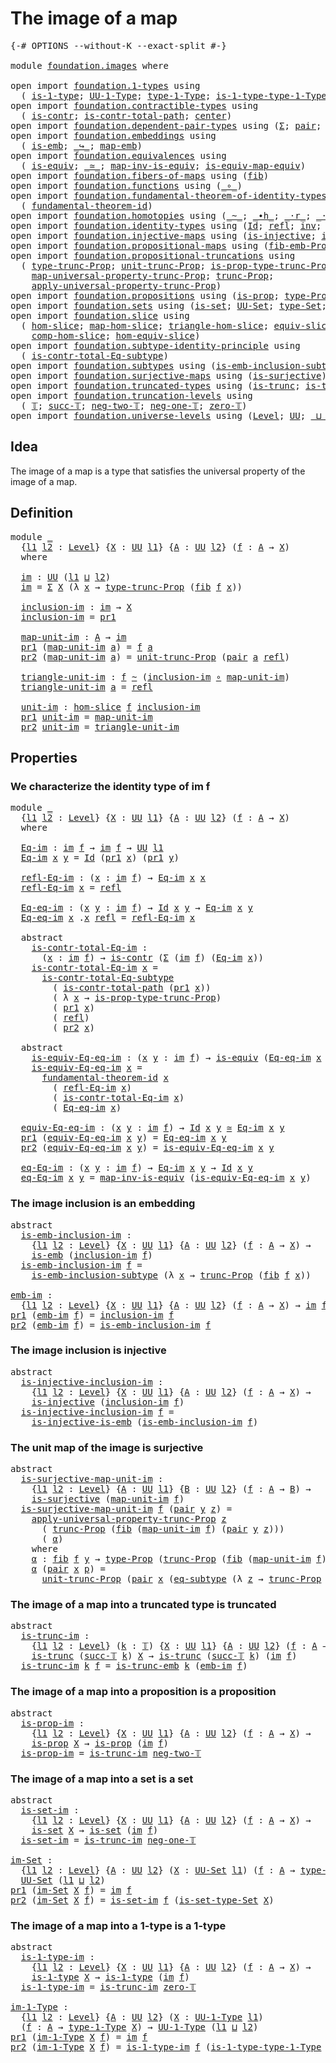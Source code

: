 # The image of a map

<pre class="Agda"><a id="31" class="Symbol">{-#</a> <a id="35" class="Keyword">OPTIONS</a> <a id="43" class="Pragma">--without-K</a> <a id="55" class="Pragma">--exact-split</a> <a id="69" class="Symbol">#-}</a>

<a id="74" class="Keyword">module</a> <a id="81" href="foundation.images.html" class="Module">foundation.images</a> <a id="99" class="Keyword">where</a>

<a id="106" class="Keyword">open</a> <a id="111" class="Keyword">import</a> <a id="118" href="foundation.1-types.html" class="Module">foundation.1-types</a> <a id="137" class="Keyword">using</a>
  <a id="145" class="Symbol">(</a> <a id="147" href="foundation-core.1-types.html#668" class="Function">is-1-type</a><a id="156" class="Symbol">;</a> <a id="158" href="foundation-core.1-types.html#734" class="Function">UU-1-Type</a><a id="167" class="Symbol">;</a> <a id="169" href="foundation-core.1-types.html#806" class="Function">type-1-Type</a><a id="180" class="Symbol">;</a> <a id="182" href="foundation-core.1-types.html#883" class="Function">is-1-type-type-1-Type</a><a id="203" class="Symbol">)</a>
<a id="205" class="Keyword">open</a> <a id="210" class="Keyword">import</a> <a id="217" href="foundation.contractible-types.html" class="Module">foundation.contractible-types</a> <a id="247" class="Keyword">using</a>
  <a id="255" class="Symbol">(</a> <a id="257" href="foundation-core.contractible-types.html#1006" class="Function">is-contr</a><a id="265" class="Symbol">;</a> <a id="267" href="foundation-core.contractible-types.html#2046" class="Function">is-contr-total-path</a><a id="286" class="Symbol">;</a> <a id="288" href="foundation-core.contractible-types.html#1098" class="Function">center</a><a id="294" class="Symbol">)</a>
<a id="296" class="Keyword">open</a> <a id="301" class="Keyword">import</a> <a id="308" href="foundation.dependent-pair-types.html" class="Module">foundation.dependent-pair-types</a> <a id="340" class="Keyword">using</a> <a id="346" class="Symbol">(</a><a id="347" href="foundation-core.dependent-pair-types.html#515" class="Record">Σ</a><a id="348" class="Symbol">;</a> <a id="350" href="foundation-core.dependent-pair-types.html#588" class="InductiveConstructor">pair</a><a id="354" class="Symbol">;</a> <a id="356" href="foundation-core.dependent-pair-types.html#605" class="Field">pr1</a><a id="359" class="Symbol">;</a> <a id="361" href="foundation-core.dependent-pair-types.html#617" class="Field">pr2</a><a id="364" class="Symbol">)</a>
<a id="366" class="Keyword">open</a> <a id="371" class="Keyword">import</a> <a id="378" href="foundation.embeddings.html" class="Module">foundation.embeddings</a> <a id="400" class="Keyword">using</a>
  <a id="408" class="Symbol">(</a> <a id="410" href="foundation-core.embeddings.html#992" class="Function">is-emb</a><a id="416" class="Symbol">;</a> <a id="418" href="foundation-core.embeddings.html#1074" class="Function Operator">_↪_</a><a id="421" class="Symbol">;</a> <a id="423" href="foundation-core.embeddings.html#1217" class="Function">map-emb</a><a id="430" class="Symbol">)</a>
<a id="432" class="Keyword">open</a> <a id="437" class="Keyword">import</a> <a id="444" href="foundation.equivalences.html" class="Module">foundation.equivalences</a> <a id="468" class="Keyword">using</a>
  <a id="476" class="Symbol">(</a> <a id="478" href="foundation-core.equivalences.html#1556" class="Function">is-equiv</a><a id="486" class="Symbol">;</a> <a id="488" href="foundation-core.equivalences.html#1621" class="Function Operator">_≃_</a><a id="491" class="Symbol">;</a> <a id="493" href="foundation-core.equivalences.html#4187" class="Function">map-inv-is-equiv</a><a id="509" class="Symbol">;</a> <a id="511" href="foundation-core.equivalences.html#1876" class="Function">is-equiv-map-equiv</a><a id="529" class="Symbol">)</a>
<a id="531" class="Keyword">open</a> <a id="536" class="Keyword">import</a> <a id="543" href="foundation.fibers-of-maps.html" class="Module">foundation.fibers-of-maps</a> <a id="569" class="Keyword">using</a> <a id="575" class="Symbol">(</a><a id="576" href="foundation-core.fibers-of-maps.html#942" class="Function">fib</a><a id="579" class="Symbol">)</a>
<a id="581" class="Keyword">open</a> <a id="586" class="Keyword">import</a> <a id="593" href="foundation.functions.html" class="Module">foundation.functions</a> <a id="614" class="Keyword">using</a> <a id="620" class="Symbol">(</a><a id="621" href="foundation-core.functions.html#420" class="Function Operator">_∘_</a><a id="624" class="Symbol">)</a>
<a id="626" class="Keyword">open</a> <a id="631" class="Keyword">import</a> <a id="638" href="foundation.fundamental-theorem-of-identity-types.html" class="Module">foundation.fundamental-theorem-of-identity-types</a> <a id="687" class="Keyword">using</a>
  <a id="695" class="Symbol">(</a> <a id="697" href="foundation-core.fundamental-theorem-of-identity-types.html#1904" class="Function">fundamental-theorem-id</a><a id="719" class="Symbol">)</a>
<a id="721" class="Keyword">open</a> <a id="726" class="Keyword">import</a> <a id="733" href="foundation.homotopies.html" class="Module">foundation.homotopies</a> <a id="755" class="Keyword">using</a> <a id="761" class="Symbol">(</a><a id="762" href="foundation-core.homotopies.html#627" class="Function Operator">_~_</a><a id="765" class="Symbol">;</a> <a id="767" href="foundation-core.homotopies.html#1167" class="Function Operator">_∙h_</a><a id="771" class="Symbol">;</a> <a id="773" href="foundation-core.homotopies.html#2083" class="Function Operator">_·r_</a><a id="777" class="Symbol">;</a> <a id="779" href="foundation-core.homotopies.html#1877" class="Function Operator">_·l_</a><a id="783" class="Symbol">)</a>
<a id="785" class="Keyword">open</a> <a id="790" class="Keyword">import</a> <a id="797" href="foundation.identity-types.html" class="Module">foundation.identity-types</a> <a id="823" class="Keyword">using</a> <a id="829" class="Symbol">(</a><a id="830" href="foundation-core.identity-types.html#1767" class="Datatype">Id</a><a id="832" class="Symbol">;</a> <a id="834" href="foundation-core.identity-types.html#1820" class="InductiveConstructor">refl</a><a id="838" class="Symbol">;</a> <a id="840" href="foundation-core.identity-types.html#2729" class="Function">inv</a><a id="843" class="Symbol">;</a> <a id="845" href="foundation-core.identity-types.html#2425" class="Function Operator">_∙_</a><a id="848" class="Symbol">)</a>
<a id="850" class="Keyword">open</a> <a id="855" class="Keyword">import</a> <a id="862" href="foundation.injective-maps.html" class="Module">foundation.injective-maps</a> <a id="888" class="Keyword">using</a> <a id="894" class="Symbol">(</a><a id="895" href="foundation.injective-maps.html#1295" class="Function">is-injective</a><a id="907" class="Symbol">;</a> <a id="909" href="foundation.injective-maps.html#3649" class="Function">is-injective-is-emb</a><a id="928" class="Symbol">)</a>
<a id="930" class="Keyword">open</a> <a id="935" class="Keyword">import</a> <a id="942" href="foundation.propositional-maps.html" class="Module">foundation.propositional-maps</a> <a id="972" class="Keyword">using</a> <a id="978" class="Symbol">(</a><a id="979" href="foundation-core.propositional-maps.html#2473" class="Function">fib-emb-Prop</a><a id="991" class="Symbol">)</a>
<a id="993" class="Keyword">open</a> <a id="998" class="Keyword">import</a> <a id="1005" href="foundation.propositional-truncations.html" class="Module">foundation.propositional-truncations</a> <a id="1042" class="Keyword">using</a>
  <a id="1050" class="Symbol">(</a> <a id="1052" href="foundation.propositional-truncations.html#2012" class="Function">type-trunc-Prop</a><a id="1067" class="Symbol">;</a> <a id="1069" href="foundation.propositional-truncations.html#2096" class="Function">unit-trunc-Prop</a><a id="1084" class="Symbol">;</a> <a id="1086" href="foundation.propositional-truncations.html#2191" class="Function">is-prop-type-trunc-Prop</a><a id="1109" class="Symbol">;</a>
    <a id="1115" href="foundation.propositional-truncations.html#5222" class="Function">map-universal-property-trunc-Prop</a><a id="1148" class="Symbol">;</a> <a id="1150" href="foundation.propositional-truncations.html#2510" class="Function">trunc-Prop</a><a id="1160" class="Symbol">;</a>
    <a id="1166" href="foundation.propositional-truncations.html#5581" class="Function">apply-universal-property-trunc-Prop</a><a id="1201" class="Symbol">)</a>
<a id="1203" class="Keyword">open</a> <a id="1208" class="Keyword">import</a> <a id="1215" href="foundation.propositions.html" class="Module">foundation.propositions</a> <a id="1239" class="Keyword">using</a> <a id="1245" class="Symbol">(</a><a id="1246" href="foundation-core.propositions.html#1309" class="Function">is-prop</a><a id="1253" class="Symbol">;</a> <a id="1255" href="foundation-core.propositions.html#1495" class="Function">type-Prop</a><a id="1264" class="Symbol">)</a>
<a id="1266" class="Keyword">open</a> <a id="1271" class="Keyword">import</a> <a id="1278" href="foundation.sets.html" class="Module">foundation.sets</a> <a id="1294" class="Keyword">using</a> <a id="1300" class="Symbol">(</a><a id="1301" href="foundation-core.sets.html#1113" class="Function">is-set</a><a id="1307" class="Symbol">;</a> <a id="1309" href="foundation-core.sets.html#1190" class="Function">UU-Set</a><a id="1315" class="Symbol">;</a> <a id="1317" href="foundation-core.sets.html#1304" class="Function">type-Set</a><a id="1325" class="Symbol">;</a> <a id="1327" href="foundation-core.sets.html#1355" class="Function">is-set-type-Set</a><a id="1342" class="Symbol">)</a>
<a id="1344" class="Keyword">open</a> <a id="1349" class="Keyword">import</a> <a id="1356" href="foundation.slice.html" class="Module">foundation.slice</a> <a id="1373" class="Keyword">using</a>
  <a id="1381" class="Symbol">(</a> <a id="1383" href="foundation.slice.html#2935" class="Function">hom-slice</a><a id="1392" class="Symbol">;</a> <a id="1394" href="foundation.slice.html#3111" class="Function">map-hom-slice</a><a id="1407" class="Symbol">;</a> <a id="1409" href="foundation.slice.html#3263" class="Function">triangle-hom-slice</a><a id="1427" class="Symbol">;</a> <a id="1429" href="foundation.slice.html#8071" class="Function">equiv-slice</a><a id="1440" class="Symbol">;</a> <a id="1442" href="foundation.slice.html#3639" class="Function">htpy-hom-slice</a><a id="1456" class="Symbol">;</a>
    <a id="1462" href="foundation.slice.html#4396" class="Function">comp-hom-slice</a><a id="1476" class="Symbol">;</a> <a id="1478" href="foundation.slice.html#8263" class="Function">hom-equiv-slice</a><a id="1493" class="Symbol">)</a>
<a id="1495" class="Keyword">open</a> <a id="1500" class="Keyword">import</a> <a id="1507" href="foundation.subtype-identity-principle.html" class="Module">foundation.subtype-identity-principle</a> <a id="1545" class="Keyword">using</a>
  <a id="1553" class="Symbol">(</a> <a id="1555" href="foundation-core.subtype-identity-principle.html#1586" class="Function">is-contr-total-Eq-subtype</a><a id="1580" class="Symbol">)</a>
<a id="1582" class="Keyword">open</a> <a id="1587" class="Keyword">import</a> <a id="1594" href="foundation.subtypes.html" class="Module">foundation.subtypes</a> <a id="1614" class="Keyword">using</a> <a id="1620" class="Symbol">(</a><a id="1621" href="foundation-core.subtypes.html#3701" class="Function">is-emb-inclusion-subtype</a><a id="1645" class="Symbol">;</a> <a id="1647" href="foundation-core.subtypes.html#3384" class="Function">eq-subtype</a><a id="1657" class="Symbol">)</a>
<a id="1659" class="Keyword">open</a> <a id="1664" class="Keyword">import</a> <a id="1671" href="foundation.surjective-maps.html" class="Module">foundation.surjective-maps</a> <a id="1698" class="Keyword">using</a> <a id="1704" class="Symbol">(</a><a id="1705" href="foundation.surjective-maps.html#1905" class="Function">is-surjective</a><a id="1718" class="Symbol">)</a>
<a id="1720" class="Keyword">open</a> <a id="1725" class="Keyword">import</a> <a id="1732" href="foundation.truncated-types.html" class="Module">foundation.truncated-types</a> <a id="1759" class="Keyword">using</a> <a id="1765" class="Symbol">(</a><a id="1766" href="foundation-core.truncated-types.html#1741" class="Function">is-trunc</a><a id="1774" class="Symbol">;</a> <a id="1776" href="foundation-core.truncated-types.html#5479" class="Function">is-trunc-emb</a><a id="1788" class="Symbol">)</a>
<a id="1790" class="Keyword">open</a> <a id="1795" class="Keyword">import</a> <a id="1802" href="foundation.truncation-levels.html" class="Module">foundation.truncation-levels</a> <a id="1831" class="Keyword">using</a>
  <a id="1839" class="Symbol">(</a> <a id="1841" href="foundation-core.truncation-levels.html#395" class="Datatype">𝕋</a><a id="1842" class="Symbol">;</a> <a id="1844" href="foundation-core.truncation-levels.html#432" class="InductiveConstructor">succ-𝕋</a><a id="1850" class="Symbol">;</a> <a id="1852" href="foundation-core.truncation-levels.html#416" class="InductiveConstructor">neg-two-𝕋</a><a id="1861" class="Symbol">;</a> <a id="1863" href="foundation-core.truncation-levels.html#448" class="Function">neg-one-𝕋</a><a id="1872" class="Symbol">;</a> <a id="1874" href="foundation-core.truncation-levels.html#492" class="Function">zero-𝕋</a><a id="1880" class="Symbol">)</a>
<a id="1882" class="Keyword">open</a> <a id="1887" class="Keyword">import</a> <a id="1894" href="foundation.universe-levels.html" class="Module">foundation.universe-levels</a> <a id="1921" class="Keyword">using</a> <a id="1927" class="Symbol">(</a><a id="1928" href="Agda.Primitive.html#597" class="Postulate">Level</a><a id="1933" class="Symbol">;</a> <a id="1935" href="foundation-core.universe-levels.html#235" class="Primitive">UU</a><a id="1937" class="Symbol">;</a> <a id="1939" href="Agda.Primitive.html#810" class="Primitive Operator">_⊔_</a><a id="1942" class="Symbol">)</a>
</pre>
## Idea

The image of a map is a type that satisfies the universal property of the image of a map.

## Definition

<pre class="Agda"><a id="2072" class="Keyword">module</a> <a id="2079" href="foundation.images.html#2079" class="Module">_</a>
  <a id="2083" class="Symbol">{</a><a id="2084" href="foundation.images.html#2084" class="Bound">l1</a> <a id="2087" href="foundation.images.html#2087" class="Bound">l2</a> <a id="2090" class="Symbol">:</a> <a id="2092" href="Agda.Primitive.html#597" class="Postulate">Level</a><a id="2097" class="Symbol">}</a> <a id="2099" class="Symbol">{</a><a id="2100" href="foundation.images.html#2100" class="Bound">X</a> <a id="2102" class="Symbol">:</a> <a id="2104" href="foundation-core.universe-levels.html#235" class="Primitive">UU</a> <a id="2107" href="foundation.images.html#2084" class="Bound">l1</a><a id="2109" class="Symbol">}</a> <a id="2111" class="Symbol">{</a><a id="2112" href="foundation.images.html#2112" class="Bound">A</a> <a id="2114" class="Symbol">:</a> <a id="2116" href="foundation-core.universe-levels.html#235" class="Primitive">UU</a> <a id="2119" href="foundation.images.html#2087" class="Bound">l2</a><a id="2121" class="Symbol">}</a> <a id="2123" class="Symbol">(</a><a id="2124" href="foundation.images.html#2124" class="Bound">f</a> <a id="2126" class="Symbol">:</a> <a id="2128" href="foundation.images.html#2112" class="Bound">A</a> <a id="2130" class="Symbol">→</a> <a id="2132" href="foundation.images.html#2100" class="Bound">X</a><a id="2133" class="Symbol">)</a>
  <a id="2137" class="Keyword">where</a>
    
  <a id="2150" href="foundation.images.html#2150" class="Function">im</a> <a id="2153" class="Symbol">:</a> <a id="2155" href="foundation-core.universe-levels.html#235" class="Primitive">UU</a> <a id="2158" class="Symbol">(</a><a id="2159" href="foundation.images.html#2084" class="Bound">l1</a> <a id="2162" href="Agda.Primitive.html#810" class="Primitive Operator">⊔</a> <a id="2164" href="foundation.images.html#2087" class="Bound">l2</a><a id="2166" class="Symbol">)</a>
  <a id="2170" href="foundation.images.html#2150" class="Function">im</a> <a id="2173" class="Symbol">=</a> <a id="2175" href="foundation-core.dependent-pair-types.html#515" class="Record">Σ</a> <a id="2177" href="foundation.images.html#2100" class="Bound">X</a> <a id="2179" class="Symbol">(λ</a> <a id="2182" href="foundation.images.html#2182" class="Bound">x</a> <a id="2184" class="Symbol">→</a> <a id="2186" href="foundation.propositional-truncations.html#2012" class="Function">type-trunc-Prop</a> <a id="2202" class="Symbol">(</a><a id="2203" href="foundation-core.fibers-of-maps.html#942" class="Function">fib</a> <a id="2207" href="foundation.images.html#2124" class="Bound">f</a> <a id="2209" href="foundation.images.html#2182" class="Bound">x</a><a id="2210" class="Symbol">))</a>

  <a id="2216" href="foundation.images.html#2216" class="Function">inclusion-im</a> <a id="2229" class="Symbol">:</a> <a id="2231" href="foundation.images.html#2150" class="Function">im</a> <a id="2234" class="Symbol">→</a> <a id="2236" href="foundation.images.html#2100" class="Bound">X</a>
  <a id="2240" href="foundation.images.html#2216" class="Function">inclusion-im</a> <a id="2253" class="Symbol">=</a> <a id="2255" href="foundation-core.dependent-pair-types.html#605" class="Field">pr1</a>

  <a id="2262" href="foundation.images.html#2262" class="Function">map-unit-im</a> <a id="2274" class="Symbol">:</a> <a id="2276" href="foundation.images.html#2112" class="Bound">A</a> <a id="2278" class="Symbol">→</a> <a id="2280" href="foundation.images.html#2150" class="Function">im</a>
  <a id="2285" href="foundation-core.dependent-pair-types.html#605" class="Field">pr1</a> <a id="2289" class="Symbol">(</a><a id="2290" href="foundation.images.html#2262" class="Function">map-unit-im</a> <a id="2302" href="foundation.images.html#2302" class="Bound">a</a><a id="2303" class="Symbol">)</a> <a id="2305" class="Symbol">=</a> <a id="2307" href="foundation.images.html#2124" class="Bound">f</a> <a id="2309" href="foundation.images.html#2302" class="Bound">a</a>
  <a id="2313" href="foundation-core.dependent-pair-types.html#617" class="Field">pr2</a> <a id="2317" class="Symbol">(</a><a id="2318" href="foundation.images.html#2262" class="Function">map-unit-im</a> <a id="2330" href="foundation.images.html#2330" class="Bound">a</a><a id="2331" class="Symbol">)</a> <a id="2333" class="Symbol">=</a> <a id="2335" href="foundation.propositional-truncations.html#2096" class="Function">unit-trunc-Prop</a> <a id="2351" class="Symbol">(</a><a id="2352" href="foundation-core.dependent-pair-types.html#588" class="InductiveConstructor">pair</a> <a id="2357" href="foundation.images.html#2330" class="Bound">a</a> <a id="2359" href="foundation-core.identity-types.html#1820" class="InductiveConstructor">refl</a><a id="2363" class="Symbol">)</a>

  <a id="2368" href="foundation.images.html#2368" class="Function">triangle-unit-im</a> <a id="2385" class="Symbol">:</a> <a id="2387" href="foundation.images.html#2124" class="Bound">f</a> <a id="2389" href="foundation-core.homotopies.html#627" class="Function Operator">~</a> <a id="2391" class="Symbol">(</a><a id="2392" href="foundation.images.html#2216" class="Function">inclusion-im</a> <a id="2405" href="foundation-core.functions.html#420" class="Function Operator">∘</a> <a id="2407" href="foundation.images.html#2262" class="Function">map-unit-im</a><a id="2418" class="Symbol">)</a>
  <a id="2422" href="foundation.images.html#2368" class="Function">triangle-unit-im</a> <a id="2439" href="foundation.images.html#2439" class="Bound">a</a> <a id="2441" class="Symbol">=</a> <a id="2443" href="foundation-core.identity-types.html#1820" class="InductiveConstructor">refl</a>

  <a id="2451" href="foundation.images.html#2451" class="Function">unit-im</a> <a id="2459" class="Symbol">:</a> <a id="2461" href="foundation.slice.html#2935" class="Function">hom-slice</a> <a id="2471" href="foundation.images.html#2124" class="Bound">f</a> <a id="2473" href="foundation.images.html#2216" class="Function">inclusion-im</a>
  <a id="2488" href="foundation-core.dependent-pair-types.html#605" class="Field">pr1</a> <a id="2492" href="foundation.images.html#2451" class="Function">unit-im</a> <a id="2500" class="Symbol">=</a> <a id="2502" href="foundation.images.html#2262" class="Function">map-unit-im</a>
  <a id="2516" href="foundation-core.dependent-pair-types.html#617" class="Field">pr2</a> <a id="2520" href="foundation.images.html#2451" class="Function">unit-im</a> <a id="2528" class="Symbol">=</a> <a id="2530" href="foundation.images.html#2368" class="Function">triangle-unit-im</a>
</pre>
## Properties

### We characterize the identity type of im f

<pre class="Agda"><a id="2622" class="Keyword">module</a> <a id="2629" href="foundation.images.html#2629" class="Module">_</a>
  <a id="2633" class="Symbol">{</a><a id="2634" href="foundation.images.html#2634" class="Bound">l1</a> <a id="2637" href="foundation.images.html#2637" class="Bound">l2</a> <a id="2640" class="Symbol">:</a> <a id="2642" href="Agda.Primitive.html#597" class="Postulate">Level</a><a id="2647" class="Symbol">}</a> <a id="2649" class="Symbol">{</a><a id="2650" href="foundation.images.html#2650" class="Bound">X</a> <a id="2652" class="Symbol">:</a> <a id="2654" href="foundation-core.universe-levels.html#235" class="Primitive">UU</a> <a id="2657" href="foundation.images.html#2634" class="Bound">l1</a><a id="2659" class="Symbol">}</a> <a id="2661" class="Symbol">{</a><a id="2662" href="foundation.images.html#2662" class="Bound">A</a> <a id="2664" class="Symbol">:</a> <a id="2666" href="foundation-core.universe-levels.html#235" class="Primitive">UU</a> <a id="2669" href="foundation.images.html#2637" class="Bound">l2</a><a id="2671" class="Symbol">}</a> <a id="2673" class="Symbol">(</a><a id="2674" href="foundation.images.html#2674" class="Bound">f</a> <a id="2676" class="Symbol">:</a> <a id="2678" href="foundation.images.html#2662" class="Bound">A</a> <a id="2680" class="Symbol">→</a> <a id="2682" href="foundation.images.html#2650" class="Bound">X</a><a id="2683" class="Symbol">)</a>
  <a id="2687" class="Keyword">where</a>

  <a id="2696" href="foundation.images.html#2696" class="Function">Eq-im</a> <a id="2702" class="Symbol">:</a> <a id="2704" href="foundation.images.html#2150" class="Function">im</a> <a id="2707" href="foundation.images.html#2674" class="Bound">f</a> <a id="2709" class="Symbol">→</a> <a id="2711" href="foundation.images.html#2150" class="Function">im</a> <a id="2714" href="foundation.images.html#2674" class="Bound">f</a> <a id="2716" class="Symbol">→</a> <a id="2718" href="foundation-core.universe-levels.html#235" class="Primitive">UU</a> <a id="2721" href="foundation.images.html#2634" class="Bound">l1</a>
  <a id="2726" href="foundation.images.html#2696" class="Function">Eq-im</a> <a id="2732" href="foundation.images.html#2732" class="Bound">x</a> <a id="2734" href="foundation.images.html#2734" class="Bound">y</a> <a id="2736" class="Symbol">=</a> <a id="2738" href="foundation-core.identity-types.html#1767" class="Datatype">Id</a> <a id="2741" class="Symbol">(</a><a id="2742" href="foundation-core.dependent-pair-types.html#605" class="Field">pr1</a> <a id="2746" href="foundation.images.html#2732" class="Bound">x</a><a id="2747" class="Symbol">)</a> <a id="2749" class="Symbol">(</a><a id="2750" href="foundation-core.dependent-pair-types.html#605" class="Field">pr1</a> <a id="2754" href="foundation.images.html#2734" class="Bound">y</a><a id="2755" class="Symbol">)</a>

  <a id="2760" href="foundation.images.html#2760" class="Function">refl-Eq-im</a> <a id="2771" class="Symbol">:</a> <a id="2773" class="Symbol">(</a><a id="2774" href="foundation.images.html#2774" class="Bound">x</a> <a id="2776" class="Symbol">:</a> <a id="2778" href="foundation.images.html#2150" class="Function">im</a> <a id="2781" href="foundation.images.html#2674" class="Bound">f</a><a id="2782" class="Symbol">)</a> <a id="2784" class="Symbol">→</a> <a id="2786" href="foundation.images.html#2696" class="Function">Eq-im</a> <a id="2792" href="foundation.images.html#2774" class="Bound">x</a> <a id="2794" href="foundation.images.html#2774" class="Bound">x</a>
  <a id="2798" href="foundation.images.html#2760" class="Function">refl-Eq-im</a> <a id="2809" href="foundation.images.html#2809" class="Bound">x</a> <a id="2811" class="Symbol">=</a> <a id="2813" href="foundation-core.identity-types.html#1820" class="InductiveConstructor">refl</a>

  <a id="2821" href="foundation.images.html#2821" class="Function">Eq-eq-im</a> <a id="2830" class="Symbol">:</a> <a id="2832" class="Symbol">(</a><a id="2833" href="foundation.images.html#2833" class="Bound">x</a> <a id="2835" href="foundation.images.html#2835" class="Bound">y</a> <a id="2837" class="Symbol">:</a> <a id="2839" href="foundation.images.html#2150" class="Function">im</a> <a id="2842" href="foundation.images.html#2674" class="Bound">f</a><a id="2843" class="Symbol">)</a> <a id="2845" class="Symbol">→</a> <a id="2847" href="foundation-core.identity-types.html#1767" class="Datatype">Id</a> <a id="2850" href="foundation.images.html#2833" class="Bound">x</a> <a id="2852" href="foundation.images.html#2835" class="Bound">y</a> <a id="2854" class="Symbol">→</a> <a id="2856" href="foundation.images.html#2696" class="Function">Eq-im</a> <a id="2862" href="foundation.images.html#2833" class="Bound">x</a> <a id="2864" href="foundation.images.html#2835" class="Bound">y</a>
  <a id="2868" href="foundation.images.html#2821" class="Function">Eq-eq-im</a> <a id="2877" href="foundation.images.html#2877" class="Bound">x</a> <a id="2879" class="DottedPattern Symbol">.</a><a id="2880" href="foundation.images.html#2877" class="DottedPattern Bound">x</a> <a id="2882" href="foundation-core.identity-types.html#1820" class="InductiveConstructor">refl</a> <a id="2887" class="Symbol">=</a> <a id="2889" href="foundation.images.html#2760" class="Function">refl-Eq-im</a> <a id="2900" href="foundation.images.html#2877" class="Bound">x</a>

  <a id="2905" class="Keyword">abstract</a>
    <a id="2918" href="foundation.images.html#2918" class="Function">is-contr-total-Eq-im</a> <a id="2939" class="Symbol">:</a>
      <a id="2947" class="Symbol">(</a><a id="2948" href="foundation.images.html#2948" class="Bound">x</a> <a id="2950" class="Symbol">:</a> <a id="2952" href="foundation.images.html#2150" class="Function">im</a> <a id="2955" href="foundation.images.html#2674" class="Bound">f</a><a id="2956" class="Symbol">)</a> <a id="2958" class="Symbol">→</a> <a id="2960" href="foundation-core.contractible-types.html#1006" class="Function">is-contr</a> <a id="2969" class="Symbol">(</a><a id="2970" href="foundation-core.dependent-pair-types.html#515" class="Record">Σ</a> <a id="2972" class="Symbol">(</a><a id="2973" href="foundation.images.html#2150" class="Function">im</a> <a id="2976" href="foundation.images.html#2674" class="Bound">f</a><a id="2977" class="Symbol">)</a> <a id="2979" class="Symbol">(</a><a id="2980" href="foundation.images.html#2696" class="Function">Eq-im</a> <a id="2986" href="foundation.images.html#2948" class="Bound">x</a><a id="2987" class="Symbol">))</a>
    <a id="2994" href="foundation.images.html#2918" class="Function">is-contr-total-Eq-im</a> <a id="3015" href="foundation.images.html#3015" class="Bound">x</a> <a id="3017" class="Symbol">=</a>
      <a id="3025" href="foundation-core.subtype-identity-principle.html#1586" class="Function">is-contr-total-Eq-subtype</a>
        <a id="3059" class="Symbol">(</a> <a id="3061" href="foundation-core.contractible-types.html#2046" class="Function">is-contr-total-path</a> <a id="3081" class="Symbol">(</a><a id="3082" href="foundation-core.dependent-pair-types.html#605" class="Field">pr1</a> <a id="3086" href="foundation.images.html#3015" class="Bound">x</a><a id="3087" class="Symbol">))</a>
        <a id="3098" class="Symbol">(</a> <a id="3100" class="Symbol">λ</a> <a id="3102" href="foundation.images.html#3102" class="Bound">x</a> <a id="3104" class="Symbol">→</a> <a id="3106" href="foundation.propositional-truncations.html#2191" class="Function">is-prop-type-trunc-Prop</a><a id="3129" class="Symbol">)</a>
        <a id="3139" class="Symbol">(</a> <a id="3141" href="foundation-core.dependent-pair-types.html#605" class="Field">pr1</a> <a id="3145" href="foundation.images.html#3015" class="Bound">x</a><a id="3146" class="Symbol">)</a>
        <a id="3156" class="Symbol">(</a> <a id="3158" href="foundation-core.identity-types.html#1820" class="InductiveConstructor">refl</a><a id="3162" class="Symbol">)</a>
        <a id="3172" class="Symbol">(</a> <a id="3174" href="foundation-core.dependent-pair-types.html#617" class="Field">pr2</a> <a id="3178" href="foundation.images.html#3015" class="Bound">x</a><a id="3179" class="Symbol">)</a>

  <a id="3184" class="Keyword">abstract</a>
    <a id="3197" href="foundation.images.html#3197" class="Function">is-equiv-Eq-eq-im</a> <a id="3215" class="Symbol">:</a> <a id="3217" class="Symbol">(</a><a id="3218" href="foundation.images.html#3218" class="Bound">x</a> <a id="3220" href="foundation.images.html#3220" class="Bound">y</a> <a id="3222" class="Symbol">:</a> <a id="3224" href="foundation.images.html#2150" class="Function">im</a> <a id="3227" href="foundation.images.html#2674" class="Bound">f</a><a id="3228" class="Symbol">)</a> <a id="3230" class="Symbol">→</a> <a id="3232" href="foundation-core.equivalences.html#1556" class="Function">is-equiv</a> <a id="3241" class="Symbol">(</a><a id="3242" href="foundation.images.html#2821" class="Function">Eq-eq-im</a> <a id="3251" href="foundation.images.html#3218" class="Bound">x</a> <a id="3253" href="foundation.images.html#3220" class="Bound">y</a><a id="3254" class="Symbol">)</a>
    <a id="3260" href="foundation.images.html#3197" class="Function">is-equiv-Eq-eq-im</a> <a id="3278" href="foundation.images.html#3278" class="Bound">x</a> <a id="3280" class="Symbol">=</a>
      <a id="3288" href="foundation-core.fundamental-theorem-of-identity-types.html#1904" class="Function">fundamental-theorem-id</a> <a id="3311" href="foundation.images.html#3278" class="Bound">x</a>
        <a id="3321" class="Symbol">(</a> <a id="3323" href="foundation.images.html#2760" class="Function">refl-Eq-im</a> <a id="3334" href="foundation.images.html#3278" class="Bound">x</a><a id="3335" class="Symbol">)</a>
        <a id="3345" class="Symbol">(</a> <a id="3347" href="foundation.images.html#2918" class="Function">is-contr-total-Eq-im</a> <a id="3368" href="foundation.images.html#3278" class="Bound">x</a><a id="3369" class="Symbol">)</a>
        <a id="3379" class="Symbol">(</a> <a id="3381" href="foundation.images.html#2821" class="Function">Eq-eq-im</a> <a id="3390" href="foundation.images.html#3278" class="Bound">x</a><a id="3391" class="Symbol">)</a>

  <a id="3396" href="foundation.images.html#3396" class="Function">equiv-Eq-eq-im</a> <a id="3411" class="Symbol">:</a> <a id="3413" class="Symbol">(</a><a id="3414" href="foundation.images.html#3414" class="Bound">x</a> <a id="3416" href="foundation.images.html#3416" class="Bound">y</a> <a id="3418" class="Symbol">:</a> <a id="3420" href="foundation.images.html#2150" class="Function">im</a> <a id="3423" href="foundation.images.html#2674" class="Bound">f</a><a id="3424" class="Symbol">)</a> <a id="3426" class="Symbol">→</a> <a id="3428" href="foundation-core.identity-types.html#1767" class="Datatype">Id</a> <a id="3431" href="foundation.images.html#3414" class="Bound">x</a> <a id="3433" href="foundation.images.html#3416" class="Bound">y</a> <a id="3435" href="foundation-core.equivalences.html#1621" class="Function Operator">≃</a> <a id="3437" href="foundation.images.html#2696" class="Function">Eq-im</a> <a id="3443" href="foundation.images.html#3414" class="Bound">x</a> <a id="3445" href="foundation.images.html#3416" class="Bound">y</a>
  <a id="3449" href="foundation-core.dependent-pair-types.html#605" class="Field">pr1</a> <a id="3453" class="Symbol">(</a><a id="3454" href="foundation.images.html#3396" class="Function">equiv-Eq-eq-im</a> <a id="3469" href="foundation.images.html#3469" class="Bound">x</a> <a id="3471" href="foundation.images.html#3471" class="Bound">y</a><a id="3472" class="Symbol">)</a> <a id="3474" class="Symbol">=</a> <a id="3476" href="foundation.images.html#2821" class="Function">Eq-eq-im</a> <a id="3485" href="foundation.images.html#3469" class="Bound">x</a> <a id="3487" href="foundation.images.html#3471" class="Bound">y</a>
  <a id="3491" href="foundation-core.dependent-pair-types.html#617" class="Field">pr2</a> <a id="3495" class="Symbol">(</a><a id="3496" href="foundation.images.html#3396" class="Function">equiv-Eq-eq-im</a> <a id="3511" href="foundation.images.html#3511" class="Bound">x</a> <a id="3513" href="foundation.images.html#3513" class="Bound">y</a><a id="3514" class="Symbol">)</a> <a id="3516" class="Symbol">=</a> <a id="3518" href="foundation.images.html#3197" class="Function">is-equiv-Eq-eq-im</a> <a id="3536" href="foundation.images.html#3511" class="Bound">x</a> <a id="3538" href="foundation.images.html#3513" class="Bound">y</a>

  <a id="3543" href="foundation.images.html#3543" class="Function">eq-Eq-im</a> <a id="3552" class="Symbol">:</a> <a id="3554" class="Symbol">(</a><a id="3555" href="foundation.images.html#3555" class="Bound">x</a> <a id="3557" href="foundation.images.html#3557" class="Bound">y</a> <a id="3559" class="Symbol">:</a> <a id="3561" href="foundation.images.html#2150" class="Function">im</a> <a id="3564" href="foundation.images.html#2674" class="Bound">f</a><a id="3565" class="Symbol">)</a> <a id="3567" class="Symbol">→</a> <a id="3569" href="foundation.images.html#2696" class="Function">Eq-im</a> <a id="3575" href="foundation.images.html#3555" class="Bound">x</a> <a id="3577" href="foundation.images.html#3557" class="Bound">y</a> <a id="3579" class="Symbol">→</a> <a id="3581" href="foundation-core.identity-types.html#1767" class="Datatype">Id</a> <a id="3584" href="foundation.images.html#3555" class="Bound">x</a> <a id="3586" href="foundation.images.html#3557" class="Bound">y</a>
  <a id="3590" href="foundation.images.html#3543" class="Function">eq-Eq-im</a> <a id="3599" href="foundation.images.html#3599" class="Bound">x</a> <a id="3601" href="foundation.images.html#3601" class="Bound">y</a> <a id="3603" class="Symbol">=</a> <a id="3605" href="foundation-core.equivalences.html#4187" class="Function">map-inv-is-equiv</a> <a id="3622" class="Symbol">(</a><a id="3623" href="foundation.images.html#3197" class="Function">is-equiv-Eq-eq-im</a> <a id="3641" href="foundation.images.html#3599" class="Bound">x</a> <a id="3643" href="foundation.images.html#3601" class="Bound">y</a><a id="3644" class="Symbol">)</a>
</pre>
### The image inclusion is an embedding

<pre class="Agda"><a id="3700" class="Keyword">abstract</a>
  <a id="is-emb-inclusion-im"></a><a id="3711" href="foundation.images.html#3711" class="Function">is-emb-inclusion-im</a> <a id="3731" class="Symbol">:</a>
    <a id="3737" class="Symbol">{</a><a id="3738" href="foundation.images.html#3738" class="Bound">l1</a> <a id="3741" href="foundation.images.html#3741" class="Bound">l2</a> <a id="3744" class="Symbol">:</a> <a id="3746" href="Agda.Primitive.html#597" class="Postulate">Level</a><a id="3751" class="Symbol">}</a> <a id="3753" class="Symbol">{</a><a id="3754" href="foundation.images.html#3754" class="Bound">X</a> <a id="3756" class="Symbol">:</a> <a id="3758" href="foundation-core.universe-levels.html#235" class="Primitive">UU</a> <a id="3761" href="foundation.images.html#3738" class="Bound">l1</a><a id="3763" class="Symbol">}</a> <a id="3765" class="Symbol">{</a><a id="3766" href="foundation.images.html#3766" class="Bound">A</a> <a id="3768" class="Symbol">:</a> <a id="3770" href="foundation-core.universe-levels.html#235" class="Primitive">UU</a> <a id="3773" href="foundation.images.html#3741" class="Bound">l2</a><a id="3775" class="Symbol">}</a> <a id="3777" class="Symbol">(</a><a id="3778" href="foundation.images.html#3778" class="Bound">f</a> <a id="3780" class="Symbol">:</a> <a id="3782" href="foundation.images.html#3766" class="Bound">A</a> <a id="3784" class="Symbol">→</a> <a id="3786" href="foundation.images.html#3754" class="Bound">X</a><a id="3787" class="Symbol">)</a> <a id="3789" class="Symbol">→</a>
    <a id="3795" href="foundation-core.embeddings.html#992" class="Function">is-emb</a> <a id="3802" class="Symbol">(</a><a id="3803" href="foundation.images.html#2216" class="Function">inclusion-im</a> <a id="3816" href="foundation.images.html#3778" class="Bound">f</a><a id="3817" class="Symbol">)</a>
  <a id="3821" href="foundation.images.html#3711" class="Function">is-emb-inclusion-im</a> <a id="3841" href="foundation.images.html#3841" class="Bound">f</a> <a id="3843" class="Symbol">=</a>
    <a id="3849" href="foundation-core.subtypes.html#3701" class="Function">is-emb-inclusion-subtype</a> <a id="3874" class="Symbol">(λ</a> <a id="3877" href="foundation.images.html#3877" class="Bound">x</a> <a id="3879" class="Symbol">→</a> <a id="3881" href="foundation.propositional-truncations.html#2510" class="Function">trunc-Prop</a> <a id="3892" class="Symbol">(</a><a id="3893" href="foundation-core.fibers-of-maps.html#942" class="Function">fib</a> <a id="3897" href="foundation.images.html#3841" class="Bound">f</a> <a id="3899" href="foundation.images.html#3877" class="Bound">x</a><a id="3900" class="Symbol">))</a>

<a id="emb-im"></a><a id="3904" href="foundation.images.html#3904" class="Function">emb-im</a> <a id="3911" class="Symbol">:</a>
  <a id="3915" class="Symbol">{</a><a id="3916" href="foundation.images.html#3916" class="Bound">l1</a> <a id="3919" href="foundation.images.html#3919" class="Bound">l2</a> <a id="3922" class="Symbol">:</a> <a id="3924" href="Agda.Primitive.html#597" class="Postulate">Level</a><a id="3929" class="Symbol">}</a> <a id="3931" class="Symbol">{</a><a id="3932" href="foundation.images.html#3932" class="Bound">X</a> <a id="3934" class="Symbol">:</a> <a id="3936" href="foundation-core.universe-levels.html#235" class="Primitive">UU</a> <a id="3939" href="foundation.images.html#3916" class="Bound">l1</a><a id="3941" class="Symbol">}</a> <a id="3943" class="Symbol">{</a><a id="3944" href="foundation.images.html#3944" class="Bound">A</a> <a id="3946" class="Symbol">:</a> <a id="3948" href="foundation-core.universe-levels.html#235" class="Primitive">UU</a> <a id="3951" href="foundation.images.html#3919" class="Bound">l2</a><a id="3953" class="Symbol">}</a> <a id="3955" class="Symbol">(</a><a id="3956" href="foundation.images.html#3956" class="Bound">f</a> <a id="3958" class="Symbol">:</a> <a id="3960" href="foundation.images.html#3944" class="Bound">A</a> <a id="3962" class="Symbol">→</a> <a id="3964" href="foundation.images.html#3932" class="Bound">X</a><a id="3965" class="Symbol">)</a> <a id="3967" class="Symbol">→</a> <a id="3969" href="foundation.images.html#2150" class="Function">im</a> <a id="3972" href="foundation.images.html#3956" class="Bound">f</a> <a id="3974" href="foundation-core.embeddings.html#1074" class="Function Operator">↪</a> <a id="3976" href="foundation.images.html#3932" class="Bound">X</a>
<a id="3978" href="foundation-core.dependent-pair-types.html#605" class="Field">pr1</a> <a id="3982" class="Symbol">(</a><a id="3983" href="foundation.images.html#3904" class="Function">emb-im</a> <a id="3990" href="foundation.images.html#3990" class="Bound">f</a><a id="3991" class="Symbol">)</a> <a id="3993" class="Symbol">=</a> <a id="3995" href="foundation.images.html#2216" class="Function">inclusion-im</a> <a id="4008" href="foundation.images.html#3990" class="Bound">f</a>
<a id="4010" href="foundation-core.dependent-pair-types.html#617" class="Field">pr2</a> <a id="4014" class="Symbol">(</a><a id="4015" href="foundation.images.html#3904" class="Function">emb-im</a> <a id="4022" href="foundation.images.html#4022" class="Bound">f</a><a id="4023" class="Symbol">)</a> <a id="4025" class="Symbol">=</a> <a id="4027" href="foundation.images.html#3711" class="Function">is-emb-inclusion-im</a> <a id="4047" href="foundation.images.html#4022" class="Bound">f</a>
</pre>
### The image inclusion is injective

<pre class="Agda"><a id="4100" class="Keyword">abstract</a>
  <a id="is-injective-inclusion-im"></a><a id="4111" href="foundation.images.html#4111" class="Function">is-injective-inclusion-im</a> <a id="4137" class="Symbol">:</a>
    <a id="4143" class="Symbol">{</a><a id="4144" href="foundation.images.html#4144" class="Bound">l1</a> <a id="4147" href="foundation.images.html#4147" class="Bound">l2</a> <a id="4150" class="Symbol">:</a> <a id="4152" href="Agda.Primitive.html#597" class="Postulate">Level</a><a id="4157" class="Symbol">}</a> <a id="4159" class="Symbol">{</a><a id="4160" href="foundation.images.html#4160" class="Bound">X</a> <a id="4162" class="Symbol">:</a> <a id="4164" href="foundation-core.universe-levels.html#235" class="Primitive">UU</a> <a id="4167" href="foundation.images.html#4144" class="Bound">l1</a><a id="4169" class="Symbol">}</a> <a id="4171" class="Symbol">{</a><a id="4172" href="foundation.images.html#4172" class="Bound">A</a> <a id="4174" class="Symbol">:</a> <a id="4176" href="foundation-core.universe-levels.html#235" class="Primitive">UU</a> <a id="4179" href="foundation.images.html#4147" class="Bound">l2</a><a id="4181" class="Symbol">}</a> <a id="4183" class="Symbol">(</a><a id="4184" href="foundation.images.html#4184" class="Bound">f</a> <a id="4186" class="Symbol">:</a> <a id="4188" href="foundation.images.html#4172" class="Bound">A</a> <a id="4190" class="Symbol">→</a> <a id="4192" href="foundation.images.html#4160" class="Bound">X</a><a id="4193" class="Symbol">)</a> <a id="4195" class="Symbol">→</a>
    <a id="4201" href="foundation.injective-maps.html#1295" class="Function">is-injective</a> <a id="4214" class="Symbol">(</a><a id="4215" href="foundation.images.html#2216" class="Function">inclusion-im</a> <a id="4228" href="foundation.images.html#4184" class="Bound">f</a><a id="4229" class="Symbol">)</a>
  <a id="4233" href="foundation.images.html#4111" class="Function">is-injective-inclusion-im</a> <a id="4259" href="foundation.images.html#4259" class="Bound">f</a> <a id="4261" class="Symbol">=</a>
    <a id="4267" href="foundation.injective-maps.html#3649" class="Function">is-injective-is-emb</a> <a id="4287" class="Symbol">(</a><a id="4288" href="foundation.images.html#3711" class="Function">is-emb-inclusion-im</a> <a id="4308" href="foundation.images.html#4259" class="Bound">f</a><a id="4309" class="Symbol">)</a>
</pre>
### The unit map of the image is surjective

<pre class="Agda"><a id="4369" class="Keyword">abstract</a>
  <a id="is-surjective-map-unit-im"></a><a id="4380" href="foundation.images.html#4380" class="Function">is-surjective-map-unit-im</a> <a id="4406" class="Symbol">:</a>
    <a id="4412" class="Symbol">{</a><a id="4413" href="foundation.images.html#4413" class="Bound">l1</a> <a id="4416" href="foundation.images.html#4416" class="Bound">l2</a> <a id="4419" class="Symbol">:</a> <a id="4421" href="Agda.Primitive.html#597" class="Postulate">Level</a><a id="4426" class="Symbol">}</a> <a id="4428" class="Symbol">{</a><a id="4429" href="foundation.images.html#4429" class="Bound">A</a> <a id="4431" class="Symbol">:</a> <a id="4433" href="foundation-core.universe-levels.html#235" class="Primitive">UU</a> <a id="4436" href="foundation.images.html#4413" class="Bound">l1</a><a id="4438" class="Symbol">}</a> <a id="4440" class="Symbol">{</a><a id="4441" href="foundation.images.html#4441" class="Bound">B</a> <a id="4443" class="Symbol">:</a> <a id="4445" href="foundation-core.universe-levels.html#235" class="Primitive">UU</a> <a id="4448" href="foundation.images.html#4416" class="Bound">l2</a><a id="4450" class="Symbol">}</a> <a id="4452" class="Symbol">(</a><a id="4453" href="foundation.images.html#4453" class="Bound">f</a> <a id="4455" class="Symbol">:</a> <a id="4457" href="foundation.images.html#4429" class="Bound">A</a> <a id="4459" class="Symbol">→</a> <a id="4461" href="foundation.images.html#4441" class="Bound">B</a><a id="4462" class="Symbol">)</a> <a id="4464" class="Symbol">→</a>
    <a id="4470" href="foundation.surjective-maps.html#1905" class="Function">is-surjective</a> <a id="4484" class="Symbol">(</a><a id="4485" href="foundation.images.html#2262" class="Function">map-unit-im</a> <a id="4497" href="foundation.images.html#4453" class="Bound">f</a><a id="4498" class="Symbol">)</a>
  <a id="4502" href="foundation.images.html#4380" class="Function">is-surjective-map-unit-im</a> <a id="4528" href="foundation.images.html#4528" class="Bound">f</a> <a id="4530" class="Symbol">(</a><a id="4531" href="foundation-core.dependent-pair-types.html#588" class="InductiveConstructor">pair</a> <a id="4536" href="foundation.images.html#4536" class="Bound">y</a> <a id="4538" href="foundation.images.html#4538" class="Bound">z</a><a id="4539" class="Symbol">)</a> <a id="4541" class="Symbol">=</a>
    <a id="4547" href="foundation.propositional-truncations.html#5581" class="Function">apply-universal-property-trunc-Prop</a> <a id="4583" href="foundation.images.html#4538" class="Bound">z</a>
      <a id="4591" class="Symbol">(</a> <a id="4593" href="foundation.propositional-truncations.html#2510" class="Function">trunc-Prop</a> <a id="4604" class="Symbol">(</a><a id="4605" href="foundation-core.fibers-of-maps.html#942" class="Function">fib</a> <a id="4609" class="Symbol">(</a><a id="4610" href="foundation.images.html#2262" class="Function">map-unit-im</a> <a id="4622" href="foundation.images.html#4528" class="Bound">f</a><a id="4623" class="Symbol">)</a> <a id="4625" class="Symbol">(</a><a id="4626" href="foundation-core.dependent-pair-types.html#588" class="InductiveConstructor">pair</a> <a id="4631" href="foundation.images.html#4536" class="Bound">y</a> <a id="4633" href="foundation.images.html#4538" class="Bound">z</a><a id="4634" class="Symbol">)))</a>
      <a id="4644" class="Symbol">(</a> <a id="4646" href="foundation.images.html#4663" class="Function">α</a><a id="4647" class="Symbol">)</a>
    <a id="4653" class="Keyword">where</a>
    <a id="4663" href="foundation.images.html#4663" class="Function">α</a> <a id="4665" class="Symbol">:</a> <a id="4667" href="foundation-core.fibers-of-maps.html#942" class="Function">fib</a> <a id="4671" href="foundation.images.html#4528" class="Bound">f</a> <a id="4673" href="foundation.images.html#4536" class="Bound">y</a> <a id="4675" class="Symbol">→</a> <a id="4677" href="foundation-core.propositions.html#1495" class="Function">type-Prop</a> <a id="4687" class="Symbol">(</a><a id="4688" href="foundation.propositional-truncations.html#2510" class="Function">trunc-Prop</a> <a id="4699" class="Symbol">(</a><a id="4700" href="foundation-core.fibers-of-maps.html#942" class="Function">fib</a> <a id="4704" class="Symbol">(</a><a id="4705" href="foundation.images.html#2262" class="Function">map-unit-im</a> <a id="4717" href="foundation.images.html#4528" class="Bound">f</a><a id="4718" class="Symbol">)</a> <a id="4720" class="Symbol">(</a><a id="4721" href="foundation-core.dependent-pair-types.html#588" class="InductiveConstructor">pair</a> <a id="4726" href="foundation.images.html#4536" class="Bound">y</a> <a id="4728" href="foundation.images.html#4538" class="Bound">z</a><a id="4729" class="Symbol">)))</a>
    <a id="4737" href="foundation.images.html#4663" class="Function">α</a> <a id="4739" class="Symbol">(</a><a id="4740" href="foundation-core.dependent-pair-types.html#588" class="InductiveConstructor">pair</a> <a id="4745" href="foundation.images.html#4745" class="Bound">x</a> <a id="4747" href="foundation.images.html#4747" class="Bound">p</a><a id="4748" class="Symbol">)</a> <a id="4750" class="Symbol">=</a>
      <a id="4758" href="foundation.propositional-truncations.html#2096" class="Function">unit-trunc-Prop</a> <a id="4774" class="Symbol">(</a><a id="4775" href="foundation-core.dependent-pair-types.html#588" class="InductiveConstructor">pair</a> <a id="4780" href="foundation.images.html#4745" class="Bound">x</a> <a id="4782" class="Symbol">(</a><a id="4783" href="foundation-core.subtypes.html#3384" class="Function">eq-subtype</a> <a id="4794" class="Symbol">(λ</a> <a id="4797" href="foundation.images.html#4797" class="Bound">z</a> <a id="4799" class="Symbol">→</a> <a id="4801" href="foundation.propositional-truncations.html#2510" class="Function">trunc-Prop</a> <a id="4812" class="Symbol">(</a><a id="4813" href="foundation-core.fibers-of-maps.html#942" class="Function">fib</a> <a id="4817" href="foundation.images.html#4528" class="Bound">f</a> <a id="4819" href="foundation.images.html#4797" class="Bound">z</a><a id="4820" class="Symbol">))</a> <a id="4823" href="foundation.images.html#4747" class="Bound">p</a><a id="4824" class="Symbol">))</a>
</pre>
### The image of a map into a truncated type is truncated

<pre class="Agda"><a id="4899" class="Keyword">abstract</a>
  <a id="is-trunc-im"></a><a id="4910" href="foundation.images.html#4910" class="Function">is-trunc-im</a> <a id="4922" class="Symbol">:</a>
    <a id="4928" class="Symbol">{</a><a id="4929" href="foundation.images.html#4929" class="Bound">l1</a> <a id="4932" href="foundation.images.html#4932" class="Bound">l2</a> <a id="4935" class="Symbol">:</a> <a id="4937" href="Agda.Primitive.html#597" class="Postulate">Level</a><a id="4942" class="Symbol">}</a> <a id="4944" class="Symbol">(</a><a id="4945" href="foundation.images.html#4945" class="Bound">k</a> <a id="4947" class="Symbol">:</a> <a id="4949" href="foundation-core.truncation-levels.html#395" class="Datatype">𝕋</a><a id="4950" class="Symbol">)</a> <a id="4952" class="Symbol">{</a><a id="4953" href="foundation.images.html#4953" class="Bound">X</a> <a id="4955" class="Symbol">:</a> <a id="4957" href="foundation-core.universe-levels.html#235" class="Primitive">UU</a> <a id="4960" href="foundation.images.html#4929" class="Bound">l1</a><a id="4962" class="Symbol">}</a> <a id="4964" class="Symbol">{</a><a id="4965" href="foundation.images.html#4965" class="Bound">A</a> <a id="4967" class="Symbol">:</a> <a id="4969" href="foundation-core.universe-levels.html#235" class="Primitive">UU</a> <a id="4972" href="foundation.images.html#4932" class="Bound">l2</a><a id="4974" class="Symbol">}</a> <a id="4976" class="Symbol">(</a><a id="4977" href="foundation.images.html#4977" class="Bound">f</a> <a id="4979" class="Symbol">:</a> <a id="4981" href="foundation.images.html#4965" class="Bound">A</a> <a id="4983" class="Symbol">→</a> <a id="4985" href="foundation.images.html#4953" class="Bound">X</a><a id="4986" class="Symbol">)</a> <a id="4988" class="Symbol">→</a>
    <a id="4994" href="foundation-core.truncated-types.html#1741" class="Function">is-trunc</a> <a id="5003" class="Symbol">(</a><a id="5004" href="foundation-core.truncation-levels.html#432" class="InductiveConstructor">succ-𝕋</a> <a id="5011" href="foundation.images.html#4945" class="Bound">k</a><a id="5012" class="Symbol">)</a> <a id="5014" href="foundation.images.html#4953" class="Bound">X</a> <a id="5016" class="Symbol">→</a> <a id="5018" href="foundation-core.truncated-types.html#1741" class="Function">is-trunc</a> <a id="5027" class="Symbol">(</a><a id="5028" href="foundation-core.truncation-levels.html#432" class="InductiveConstructor">succ-𝕋</a> <a id="5035" href="foundation.images.html#4945" class="Bound">k</a><a id="5036" class="Symbol">)</a> <a id="5038" class="Symbol">(</a><a id="5039" href="foundation.images.html#2150" class="Function">im</a> <a id="5042" href="foundation.images.html#4977" class="Bound">f</a><a id="5043" class="Symbol">)</a>
  <a id="5047" href="foundation.images.html#4910" class="Function">is-trunc-im</a> <a id="5059" href="foundation.images.html#5059" class="Bound">k</a> <a id="5061" href="foundation.images.html#5061" class="Bound">f</a> <a id="5063" class="Symbol">=</a> <a id="5065" href="foundation-core.truncated-types.html#5479" class="Function">is-trunc-emb</a> <a id="5078" href="foundation.images.html#5059" class="Bound">k</a> <a id="5080" class="Symbol">(</a><a id="5081" href="foundation.images.html#3904" class="Function">emb-im</a> <a id="5088" href="foundation.images.html#5061" class="Bound">f</a><a id="5089" class="Symbol">)</a> 
</pre>
### The image of a map into a proposition is a proposition

<pre class="Agda"><a id="5165" class="Keyword">abstract</a>
  <a id="is-prop-im"></a><a id="5176" href="foundation.images.html#5176" class="Function">is-prop-im</a> <a id="5187" class="Symbol">:</a>
    <a id="5193" class="Symbol">{</a><a id="5194" href="foundation.images.html#5194" class="Bound">l1</a> <a id="5197" href="foundation.images.html#5197" class="Bound">l2</a> <a id="5200" class="Symbol">:</a> <a id="5202" href="Agda.Primitive.html#597" class="Postulate">Level</a><a id="5207" class="Symbol">}</a> <a id="5209" class="Symbol">{</a><a id="5210" href="foundation.images.html#5210" class="Bound">X</a> <a id="5212" class="Symbol">:</a> <a id="5214" href="foundation-core.universe-levels.html#235" class="Primitive">UU</a> <a id="5217" href="foundation.images.html#5194" class="Bound">l1</a><a id="5219" class="Symbol">}</a> <a id="5221" class="Symbol">{</a><a id="5222" href="foundation.images.html#5222" class="Bound">A</a> <a id="5224" class="Symbol">:</a> <a id="5226" href="foundation-core.universe-levels.html#235" class="Primitive">UU</a> <a id="5229" href="foundation.images.html#5197" class="Bound">l2</a><a id="5231" class="Symbol">}</a> <a id="5233" class="Symbol">(</a><a id="5234" href="foundation.images.html#5234" class="Bound">f</a> <a id="5236" class="Symbol">:</a> <a id="5238" href="foundation.images.html#5222" class="Bound">A</a> <a id="5240" class="Symbol">→</a> <a id="5242" href="foundation.images.html#5210" class="Bound">X</a><a id="5243" class="Symbol">)</a> <a id="5245" class="Symbol">→</a>
    <a id="5251" href="foundation-core.propositions.html#1309" class="Function">is-prop</a> <a id="5259" href="foundation.images.html#5210" class="Bound">X</a> <a id="5261" class="Symbol">→</a> <a id="5263" href="foundation-core.propositions.html#1309" class="Function">is-prop</a> <a id="5271" class="Symbol">(</a><a id="5272" href="foundation.images.html#2150" class="Function">im</a> <a id="5275" href="foundation.images.html#5234" class="Bound">f</a><a id="5276" class="Symbol">)</a>
  <a id="5280" href="foundation.images.html#5176" class="Function">is-prop-im</a> <a id="5291" class="Symbol">=</a> <a id="5293" href="foundation.images.html#4910" class="Function">is-trunc-im</a> <a id="5305" href="foundation-core.truncation-levels.html#416" class="InductiveConstructor">neg-two-𝕋</a>
</pre>
### The image of a map into a set is a set

<pre class="Agda"><a id="5372" class="Keyword">abstract</a>
  <a id="is-set-im"></a><a id="5383" href="foundation.images.html#5383" class="Function">is-set-im</a> <a id="5393" class="Symbol">:</a>
    <a id="5399" class="Symbol">{</a><a id="5400" href="foundation.images.html#5400" class="Bound">l1</a> <a id="5403" href="foundation.images.html#5403" class="Bound">l2</a> <a id="5406" class="Symbol">:</a> <a id="5408" href="Agda.Primitive.html#597" class="Postulate">Level</a><a id="5413" class="Symbol">}</a> <a id="5415" class="Symbol">{</a><a id="5416" href="foundation.images.html#5416" class="Bound">X</a> <a id="5418" class="Symbol">:</a> <a id="5420" href="foundation-core.universe-levels.html#235" class="Primitive">UU</a> <a id="5423" href="foundation.images.html#5400" class="Bound">l1</a><a id="5425" class="Symbol">}</a> <a id="5427" class="Symbol">{</a><a id="5428" href="foundation.images.html#5428" class="Bound">A</a> <a id="5430" class="Symbol">:</a> <a id="5432" href="foundation-core.universe-levels.html#235" class="Primitive">UU</a> <a id="5435" href="foundation.images.html#5403" class="Bound">l2</a><a id="5437" class="Symbol">}</a> <a id="5439" class="Symbol">(</a><a id="5440" href="foundation.images.html#5440" class="Bound">f</a> <a id="5442" class="Symbol">:</a> <a id="5444" href="foundation.images.html#5428" class="Bound">A</a> <a id="5446" class="Symbol">→</a> <a id="5448" href="foundation.images.html#5416" class="Bound">X</a><a id="5449" class="Symbol">)</a> <a id="5451" class="Symbol">→</a>
    <a id="5457" href="foundation-core.sets.html#1113" class="Function">is-set</a> <a id="5464" href="foundation.images.html#5416" class="Bound">X</a> <a id="5466" class="Symbol">→</a> <a id="5468" href="foundation-core.sets.html#1113" class="Function">is-set</a> <a id="5475" class="Symbol">(</a><a id="5476" href="foundation.images.html#2150" class="Function">im</a> <a id="5479" href="foundation.images.html#5440" class="Bound">f</a><a id="5480" class="Symbol">)</a>
  <a id="5484" href="foundation.images.html#5383" class="Function">is-set-im</a> <a id="5494" class="Symbol">=</a> <a id="5496" href="foundation.images.html#4910" class="Function">is-trunc-im</a> <a id="5508" href="foundation-core.truncation-levels.html#448" class="Function">neg-one-𝕋</a>

<a id="im-Set"></a><a id="5519" href="foundation.images.html#5519" class="Function">im-Set</a> <a id="5526" class="Symbol">:</a>
  <a id="5530" class="Symbol">{</a><a id="5531" href="foundation.images.html#5531" class="Bound">l1</a> <a id="5534" href="foundation.images.html#5534" class="Bound">l2</a> <a id="5537" class="Symbol">:</a> <a id="5539" href="Agda.Primitive.html#597" class="Postulate">Level</a><a id="5544" class="Symbol">}</a> <a id="5546" class="Symbol">{</a><a id="5547" href="foundation.images.html#5547" class="Bound">A</a> <a id="5549" class="Symbol">:</a> <a id="5551" href="foundation-core.universe-levels.html#235" class="Primitive">UU</a> <a id="5554" href="foundation.images.html#5534" class="Bound">l2</a><a id="5556" class="Symbol">}</a> <a id="5558" class="Symbol">(</a><a id="5559" href="foundation.images.html#5559" class="Bound">X</a> <a id="5561" class="Symbol">:</a> <a id="5563" href="foundation-core.sets.html#1190" class="Function">UU-Set</a> <a id="5570" href="foundation.images.html#5531" class="Bound">l1</a><a id="5572" class="Symbol">)</a> <a id="5574" class="Symbol">(</a><a id="5575" href="foundation.images.html#5575" class="Bound">f</a> <a id="5577" class="Symbol">:</a> <a id="5579" href="foundation.images.html#5547" class="Bound">A</a> <a id="5581" class="Symbol">→</a> <a id="5583" href="foundation-core.sets.html#1304" class="Function">type-Set</a> <a id="5592" href="foundation.images.html#5559" class="Bound">X</a><a id="5593" class="Symbol">)</a> <a id="5595" class="Symbol">→</a>
  <a id="5599" href="foundation-core.sets.html#1190" class="Function">UU-Set</a> <a id="5606" class="Symbol">(</a><a id="5607" href="foundation.images.html#5531" class="Bound">l1</a> <a id="5610" href="Agda.Primitive.html#810" class="Primitive Operator">⊔</a> <a id="5612" href="foundation.images.html#5534" class="Bound">l2</a><a id="5614" class="Symbol">)</a>
<a id="5616" href="foundation-core.dependent-pair-types.html#605" class="Field">pr1</a> <a id="5620" class="Symbol">(</a><a id="5621" href="foundation.images.html#5519" class="Function">im-Set</a> <a id="5628" href="foundation.images.html#5628" class="Bound">X</a> <a id="5630" href="foundation.images.html#5630" class="Bound">f</a><a id="5631" class="Symbol">)</a> <a id="5633" class="Symbol">=</a> <a id="5635" href="foundation.images.html#2150" class="Function">im</a> <a id="5638" href="foundation.images.html#5630" class="Bound">f</a>
<a id="5640" href="foundation-core.dependent-pair-types.html#617" class="Field">pr2</a> <a id="5644" class="Symbol">(</a><a id="5645" href="foundation.images.html#5519" class="Function">im-Set</a> <a id="5652" href="foundation.images.html#5652" class="Bound">X</a> <a id="5654" href="foundation.images.html#5654" class="Bound">f</a><a id="5655" class="Symbol">)</a> <a id="5657" class="Symbol">=</a> <a id="5659" href="foundation.images.html#5383" class="Function">is-set-im</a> <a id="5669" href="foundation.images.html#5654" class="Bound">f</a> <a id="5671" class="Symbol">(</a><a id="5672" href="foundation-core.sets.html#1355" class="Function">is-set-type-Set</a> <a id="5688" href="foundation.images.html#5652" class="Bound">X</a><a id="5689" class="Symbol">)</a>
</pre>
### The image of a map into a 1-type is a 1-type

<pre class="Agda"><a id="5754" class="Keyword">abstract</a>
  <a id="is-1-type-im"></a><a id="5765" href="foundation.images.html#5765" class="Function">is-1-type-im</a> <a id="5778" class="Symbol">:</a>
    <a id="5784" class="Symbol">{</a><a id="5785" href="foundation.images.html#5785" class="Bound">l1</a> <a id="5788" href="foundation.images.html#5788" class="Bound">l2</a> <a id="5791" class="Symbol">:</a> <a id="5793" href="Agda.Primitive.html#597" class="Postulate">Level</a><a id="5798" class="Symbol">}</a> <a id="5800" class="Symbol">{</a><a id="5801" href="foundation.images.html#5801" class="Bound">X</a> <a id="5803" class="Symbol">:</a> <a id="5805" href="foundation-core.universe-levels.html#235" class="Primitive">UU</a> <a id="5808" href="foundation.images.html#5785" class="Bound">l1</a><a id="5810" class="Symbol">}</a> <a id="5812" class="Symbol">{</a><a id="5813" href="foundation.images.html#5813" class="Bound">A</a> <a id="5815" class="Symbol">:</a> <a id="5817" href="foundation-core.universe-levels.html#235" class="Primitive">UU</a> <a id="5820" href="foundation.images.html#5788" class="Bound">l2</a><a id="5822" class="Symbol">}</a> <a id="5824" class="Symbol">(</a><a id="5825" href="foundation.images.html#5825" class="Bound">f</a> <a id="5827" class="Symbol">:</a> <a id="5829" href="foundation.images.html#5813" class="Bound">A</a> <a id="5831" class="Symbol">→</a> <a id="5833" href="foundation.images.html#5801" class="Bound">X</a><a id="5834" class="Symbol">)</a> <a id="5836" class="Symbol">→</a>
    <a id="5842" href="foundation-core.1-types.html#668" class="Function">is-1-type</a> <a id="5852" href="foundation.images.html#5801" class="Bound">X</a> <a id="5854" class="Symbol">→</a> <a id="5856" href="foundation-core.1-types.html#668" class="Function">is-1-type</a> <a id="5866" class="Symbol">(</a><a id="5867" href="foundation.images.html#2150" class="Function">im</a> <a id="5870" href="foundation.images.html#5825" class="Bound">f</a><a id="5871" class="Symbol">)</a>
  <a id="5875" href="foundation.images.html#5765" class="Function">is-1-type-im</a> <a id="5888" class="Symbol">=</a> <a id="5890" href="foundation.images.html#4910" class="Function">is-trunc-im</a> <a id="5902" href="foundation-core.truncation-levels.html#492" class="Function">zero-𝕋</a>

<a id="im-1-Type"></a><a id="5910" href="foundation.images.html#5910" class="Function">im-1-Type</a> <a id="5920" class="Symbol">:</a>
  <a id="5924" class="Symbol">{</a><a id="5925" href="foundation.images.html#5925" class="Bound">l1</a> <a id="5928" href="foundation.images.html#5928" class="Bound">l2</a> <a id="5931" class="Symbol">:</a> <a id="5933" href="Agda.Primitive.html#597" class="Postulate">Level</a><a id="5938" class="Symbol">}</a> <a id="5940" class="Symbol">{</a><a id="5941" href="foundation.images.html#5941" class="Bound">A</a> <a id="5943" class="Symbol">:</a> <a id="5945" href="foundation-core.universe-levels.html#235" class="Primitive">UU</a> <a id="5948" href="foundation.images.html#5928" class="Bound">l2</a><a id="5950" class="Symbol">}</a> <a id="5952" class="Symbol">(</a><a id="5953" href="foundation.images.html#5953" class="Bound">X</a> <a id="5955" class="Symbol">:</a> <a id="5957" href="foundation-core.1-types.html#734" class="Function">UU-1-Type</a> <a id="5967" href="foundation.images.html#5925" class="Bound">l1</a><a id="5969" class="Symbol">)</a>
  <a id="5973" class="Symbol">(</a><a id="5974" href="foundation.images.html#5974" class="Bound">f</a> <a id="5976" class="Symbol">:</a> <a id="5978" href="foundation.images.html#5941" class="Bound">A</a> <a id="5980" class="Symbol">→</a> <a id="5982" href="foundation-core.1-types.html#806" class="Function">type-1-Type</a> <a id="5994" href="foundation.images.html#5953" class="Bound">X</a><a id="5995" class="Symbol">)</a> <a id="5997" class="Symbol">→</a> <a id="5999" href="foundation-core.1-types.html#734" class="Function">UU-1-Type</a> <a id="6009" class="Symbol">(</a><a id="6010" href="foundation.images.html#5925" class="Bound">l1</a> <a id="6013" href="Agda.Primitive.html#810" class="Primitive Operator">⊔</a> <a id="6015" href="foundation.images.html#5928" class="Bound">l2</a><a id="6017" class="Symbol">)</a>
<a id="6019" href="foundation-core.dependent-pair-types.html#605" class="Field">pr1</a> <a id="6023" class="Symbol">(</a><a id="6024" href="foundation.images.html#5910" class="Function">im-1-Type</a> <a id="6034" href="foundation.images.html#6034" class="Bound">X</a> <a id="6036" href="foundation.images.html#6036" class="Bound">f</a><a id="6037" class="Symbol">)</a> <a id="6039" class="Symbol">=</a> <a id="6041" href="foundation.images.html#2150" class="Function">im</a> <a id="6044" href="foundation.images.html#6036" class="Bound">f</a>
<a id="6046" href="foundation-core.dependent-pair-types.html#617" class="Field">pr2</a> <a id="6050" class="Symbol">(</a><a id="6051" href="foundation.images.html#5910" class="Function">im-1-Type</a> <a id="6061" href="foundation.images.html#6061" class="Bound">X</a> <a id="6063" href="foundation.images.html#6063" class="Bound">f</a><a id="6064" class="Symbol">)</a> <a id="6066" class="Symbol">=</a> <a id="6068" href="foundation.images.html#5765" class="Function">is-1-type-im</a> <a id="6081" href="foundation.images.html#6063" class="Bound">f</a> <a id="6083" class="Symbol">(</a><a id="6084" href="foundation-core.1-types.html#883" class="Function">is-1-type-type-1-Type</a> <a id="6106" href="foundation.images.html#6061" class="Bound">X</a><a id="6107" class="Symbol">)</a>
</pre>